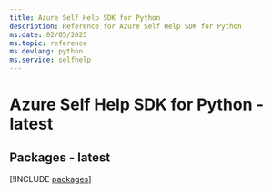 ```yaml
---
title: Azure Self Help SDK for Python
description: Reference for Azure Self Help SDK for Python
ms.date: 02/05/2025
ms.topic: reference
ms.devlang: python
ms.service: selfhelp
---
```

# Azure Self Help SDK for Python - latest
## Packages - latest
[!INCLUDE [packages](self-help-index.md)]